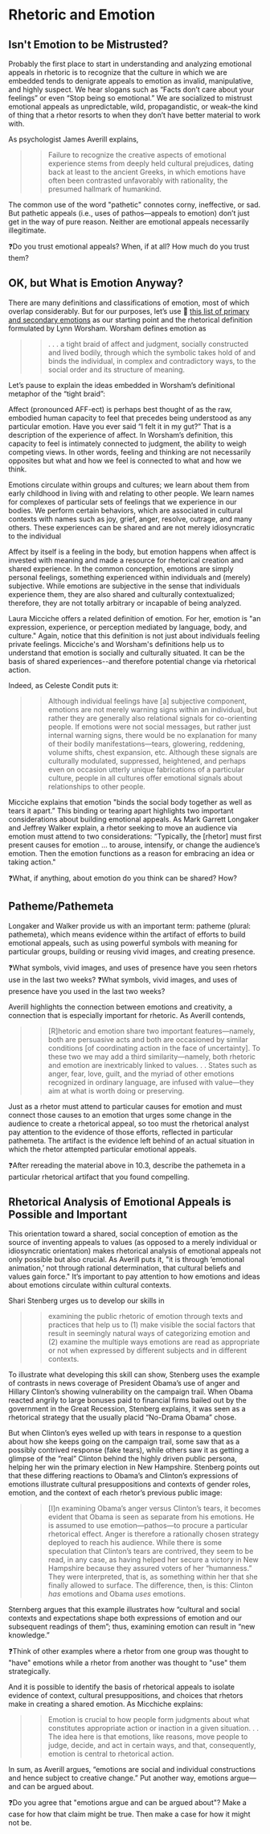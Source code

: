 # Rhetoric and Emotion

## Isn't Emotion to be Mistrusted?
Probably the first place to start in understanding and analyzing emotional appeals in rhetoric is to recognize that the culture in which we are embedded tends to denigrate appeals to emotion as invalid, manipulative, and highly suspect. We hear slogans such as “Facts don’t care about your feelings” or even “Stop being so emotional.” We are socialized to mistrust emotional appeals as unpredictable, wild, propagandistic, or weak–the kind of thing that a rhetor resorts to when they don’t have better material to work with.

As psychologist James Averill explains, 

>> Failure to recognize the creative aspects of emotional experience stems from deeply held cultural prejudices, dating back at least to the ancient Greeks, in which emotions have often been contrasted unfavorably with rationality, the presumed hallmark of humankind.

The common use of the word "pathetic" connotes corny, ineffective, or sad. But pathetic appeals (i.e., uses of pathos—appeals to emotion) don’t just get in the way of pure reason. Neither are emotional appeals necessarily illegitimate.

❓Do you trust emotional appeals? When, if at all? How much do you trust them?

## OK, but What is Emotion Anyway?

There are many definitions and classifications of emotion, most of which overlap considerably. But for our purposes, let’s use 🔗 [this list of primary and secondary emotions](https://www.jmu.edu/counselingctr/files/About%20Emotions.pdf) as our starting point and the rhetorical definition formulated by Lynn Worsham. Worsham defines emotion as

>> . . . a tight braid of affect and judgment, socially constructed and lived bodily, through which the symbolic takes hold of and binds the individual, in complex and contradictory ways, to the social order and its structure of meaning.

Let’s pause to explain the ideas embedded in Worsham’s definitional metaphor of the “tight braid”:

Affect (pronounced AFF-ect) is perhaps best thought of as the raw, embodied human capacity to feel that precedes being understood as any particular emotion. Have you ever said “I felt it in my gut?” That is a description of the experience of affect. In Worsham’s definition, this capacity to feel is intimately connected to judgment, the ability to weigh competing views. In other words, feeling and thinking are not necessarily opposites but what and how we feel is connected to what and how we think.

Emotions circulate within groups and cultures; we learn about them from early childhood in living with and relating to other people. We learn names for complexes of particular sets of feelings that we experience in our bodies. We perform certain behaviors, which are associated in cultural contexts with names such as joy, grief, anger, resolve, outrage, and many others. These experiences can be shared and are not merely idiosyncratic to the individual

Affect by itself is a feeling in the body, but emotion happens when affect is invested with meaning and made a resource for rhetorical creation and shared experience. In the common conception, emotions are simply personal feelings, something experienced within individuals and (merely) subjective. While emotions are subjective in the sense that individuals experience them, they are also shared and culturally contextualized; therefore, they are not totally arbitrary or incapable of being analyzed.

Laura Micciche offers a related definition of emotion. For her, emotion is "an expression, experience, or perception mediated by language, body, and culture." 
Again, notice that this definition is not just about individuals feeling private feelings. Micciche's and Worsham's definitions help us to understand that emotion is socially and culturally situated. It can be the basis of shared experiences--and therefore potential change via rhetorical action. 

Indeed, as Celeste Condit puts it:

>> Although individual feelings have [a] subjective component, emotions are not merely warning signs within an individual, but rather they are generally also relational signals for co-orienting people. If emotions were not social messages, but rather just internal warning signs, there would be no explanation for many of their bodily manifestations—tears, glowering, reddening, volume shifts, chest expansion, etc. Although these signals are culturally modulated, suppressed, heightened, and perhaps even on occasion utterly unique fabrications of a particular culture, people in all cultures offer emotional signals about relationships to other people.

Micciche explains that emotion "binds the social body together as well as tears it apart.” This binding or tearing apart highlights two important considerations about building emotional appeals. As Mark Garrett Longaker and Jeffrey Walker explain, a rhetor seeking to move an audience via emotion must attend to two considerations:
“Typically, the [rhetor] must first present causes for emotion … to arouse, intensify, or change the audience’s emotion. Then the emotion functions as a reason for embracing an idea or taking action." 

❓What, if anything, about emotion do you think can be shared? How?

## Patheme/Pathemeta

Longaker and Walker provide us with an important term: patheme (plural: pathemeta), which means evidence within the artifact of efforts to build emotional appeals, such as 
using powerful symbols with meaning for particular groups, building or reusing vivid images, and creating presence. 

❓What symbols, vivid images, and uses of presence have you seen rhetors use in the last two weeks? 
❓What symbols, vivid images, and uses of presence have you used in the last two weeks? 

Averill highlights the connection between emotions and creativity, a connection that is especially important for rhetoric. As Averill contends,

>> [R]hetoric and emotion share two important features—namely, both are persuasive acts and both are occasioned by similar conditions [of coordinating action in the face of uncertainty]. To these two we may add a third similarity—namely, both rhetoric and emotion are inextricably linked to values. . . States such as anger, fear, love, guilt, and the myriad of other emotions recognized in ordinary language, are infused with value—they aim at what is worth doing or preserving.

Just as a rhetor must attend to particular causes for emotion and must connect those causes to an emotion that urges some change in the audience to create a rhetorical appeal, so too must the rhetorical analyst pay attention to the evidence of those efforts, reflected in particular pathemeta. The artifact is the evidence left behind of an actual situation in which the rhetor attempted particular emotional appeals.

❓After rereading the material above in 10.3, describe the pathemeta in a particular rhetorical artifact that you found compelling.

## Rhetorical Analysis of Emotional Appeals is Possible and Important

This orientation toward a shared, social conception of emotion as the source of inventing appeals to values (as opposed to a merely individual or idiosyncratic orientation) makes rhetorical analysis of emotional appeals not only possible but also crucial. As Averill puts it, "it is through ‘emotional animation,’ not through rational determination, that cultural beliefs and values gain force."  It’s important to pay attention to how emotions and ideas about emotions circulate within cultural contexts.

Shari Stenberg urges us to develop our skills in 

>> examining the public rhetoric of emotion through texts and practices that help us to (1) make visible the social factors that result in seemingly natural ways of categorizing emotion and (2) examine the multiple ways emotions are read as appropriate or not when expressed by different subjects and in different contexts.

To illustrate what developing this skill can show, Stenberg uses the example of contrasts in news coverage of President Obama’s use of anger and Hillary Clinton’s showing vulnerability on the campaign trail. When Obama reacted angrily to large bonuses paid to financial firms bailed out by the government in the Great Recession, Stenberg explains, it was seen as a rhetorical strategy that the usually placid “No-Drama Obama” chose.

But when Clinton’s eyes welled up with tears in response to a question about how she keeps going on the campaign trail, some saw that as a possibly contrived response (fake tears), while others saw it as getting a glimpse of the “real” Clinton behind the highly driven public persona, helping her win the primary election in New Hampshire.
Stenberg points out that these differing reactions to Obama’s and Clinton’s expressions of emotions illustrate cultural presuppositions and contexts of gender roles, emotion, and the context of each rhetor’s previous public image:

>> [I]n examining Obama’s anger versus Clinton’s tears, it becomes evident that Obama is seen as separate from his emotions. He is assumed to use emotion—pathos—to procure a particular rhetorical effect. Anger is therefore a rationally chosen strategy deployed to reach his audience. While there is some speculation that Clinton’s tears are contrived, they seem to be read, in any case, as having helped her secure a victory in New Hampshire because they assured voters of her “humanness.” They were interpreted, that is, as something within her that she finally allowed to surface. The difference, then, is this: Clinton *has* emotions and Obama *uses* emotions.

Sternberg argues that this example illustrates how “cultural and social contexts and expectations shape both expressions of emotion and our subsequent readings of them”; thus, examining emotion can result in “new knowledge.” 

❓Think of other examples where a rhetor from one group was thought to "have" emotions while a rhetor from another was thought to "use" them strategically.

And it is possible to identify the basis of rhetorical appeals to isolate evidence of context, cultural presuppositions, and choices that rhetors make in creating a shared emotion. As Micchiche explains:

>> Emotion is crucial to how people form judgments about what constitutes appropriate action or inaction in a given situation. . . The idea here is that emotions, like reasons, move people to judge, decide, and act in certain ways, and that, consequently, emotion is central to rhetorical action.

In sum, as Averill argues, “emotions are social and individual constructions and hence subject to creative change.” Put another way, emotions argue—and can be argued about.

❓Do you agree that "emotions argue and can be argued about"? Make a case for how that claim might be true. Then make a case for how it might not be.

